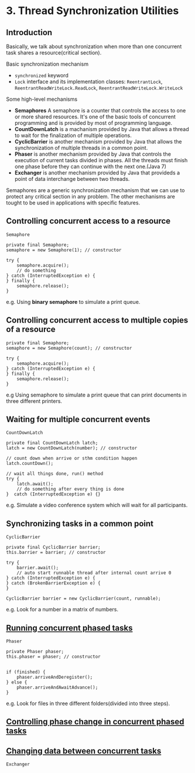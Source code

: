 # 3. Thread Synchronization Utilities

## Introduction

Basically, we talk about synchronization when more than one concurrent task shares a resource(critical section).

Basic synchronization mechanism

* `synchronized` keyword
* `Lock` interface and its implementation classes: `ReentrantLock`, `ReentrantReadWriteLock.ReadLock`, `ReentrantReadWriteLock.WriteLock`

Some high-level mechanisms

* __Semaphores__ A semaphore is a counter that controls the access to one or more shared resources. It's one of the basic tools of concurrent programming and is provided by most of programming language.
* __CountDownLatch__ is a machanism provided by Java that allows a thread to wait for the finalization of multiple operations.
* __CyclicBarrier__ is another mechanism provided by Java that allows the synchronization of multiple threads in a common point.
* __Phaser__ is another mechanism provided by Java that controls the execution of current tasks divided in phases. All the threads must finish one phase before they can continue with the next one.(Java 7)
* __Exchanger__ is another mechanism provided by Java that provideds a point of data interchange between two threads.

Semaphores are a generic synchronization mechanism that we can use to protect any critical section in any problem.
The other mechanisms are tought to be used in applications with specific features.

## Controlling concurrent access to a resource

`Semaphore`

    private final Semaphore;
    semaphore = new Semaphore(1); // constructor

    try {
        semaphore.acquire();
        // do something
    } catch (InterruptedException e) {
    } finally {
        semaphore.release();
    }

e.g. Using __binary semaphore__ to simulate a print queue.

## Controlling concurrent access to multiple copies of a resource

    private final Semaphore;
    semaphore = new Semaphore(count); // constructor
    
    try {
        semaphore.acquire();
    } catch (InterruptedException e) {
    } finally {
        semaphore.release();
    }

e.g Using semaphore to simulate a print queue that can print documents in three different printers.

## Waiting for multiple concurrent events

`CountDownLatch` 

    private final CountDownLatch latch;
    latch = new CountDownLatch(number); // constructor

    // count down when arrive or sthm condition happen
    latch.countDown();

    // wait all things done, run() method
    try {
        latch.await();
        // do something after every thing is done
    }  catch (InterruptedException e) {}

e.g. Simulate a video conference system which will wait for all participants.

## Synchronizing tasks in a common point

`CyclicBarrier`

    private final CyclicBarrier barrier;
    this.barrier = barrier; // constructor
    
    try {
        barrier.await();
        // auto start runnable thread after internal count arrive 0
    } catch (InterruptedException e) {
    } catch (BrokenBarrierException e) {
    }

    CyclicBarrier barrier = new CyclicBarrier(count, runnable);

e.g. Look for a number in a matrix of numbers.

## [Running concurrent phased tasks](running-concurrent-phased-tasks)

`Phaser`

    private Phaser phaser;
    this.phaser = phaser; // constructor

    
    if (finished) {
        phaser.arriveAndDeregister();
    } else {
        phaser.arriveAndAwaitAdvance();
    }

e.g. Look for files in three different folders(divided into three steps).

## [Controlling phase change in concurrent phased tasks]()

## [Changing data between concurrent tasks]()

`Exchanger`
